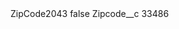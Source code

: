 <?xml version="1.0" encoding="UTF-8"?>
<CustomMetadata xmlns="http://soap.sforce.com/2006/04/metadata" xmlns:xsi="http://www.w3.org/2001/XMLSchema-instance" xmlns:xsd="http://www.w3.org/2001/XMLSchema">
    <label>ZipCode2043</label>
    <protected>false</protected>
    <values>
        <field>Zipcode__c</field>
        <value xsi:type="xsd:string">33486</value>
    </values>
</CustomMetadata>
